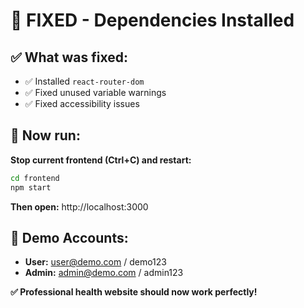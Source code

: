 # 🔧 FIXED - Dependencies Installed

## ✅ What was fixed:
- ✅ Installed `react-router-dom` 
- ✅ Fixed unused variable warnings
- ✅ Fixed accessibility issues

## 🚀 Now run:

**Stop current frontend (Ctrl+C) and restart:**

```bash
cd frontend
npm start
```

**Then open:** http://localhost:3000

## 🎯 Demo Accounts:
- **User:** user@demo.com / demo123
- **Admin:** admin@demo.com / admin123

**✅ Professional health website should now work perfectly!**